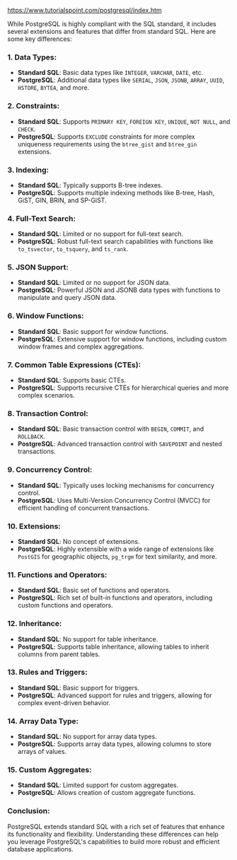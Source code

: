 https://www.tutorialspoint.com/postgresql/index.htm


While PostgreSQL is highly compliant with the SQL standard, it includes several extensions and features that differ from standard SQL. Here are some key differences:

### 1. **Data Types**:
   - **Standard SQL**: Basic data types like `INTEGER`, `VARCHAR`, `DATE`, etc.
   - **PostgreSQL**: Additional data types like `SERIAL`, `JSON`, `JSONB`, `ARRAY`, `UUID`, `HSTORE`, `BYTEA`, and more.

### 2. **Constraints**:
   - **Standard SQL**: Supports `PRIMARY KEY`, `FOREIGN KEY`, `UNIQUE`, `NOT NULL`, and `CHECK`.
   - **PostgreSQL**: Supports `EXCLUDE` constraints for more complex uniqueness requirements using the `btree_gist` and `btree_gin` extensions.

### 3. **Indexing**:
   - **Standard SQL**: Typically supports B-tree indexes.
   - **PostgreSQL**: Supports multiple indexing methods like B-tree, Hash, GiST, GIN, BRIN, and SP-GiST.

### 4. **Full-Text Search**:
   - **Standard SQL**: Limited or no support for full-text search.
   - **PostgreSQL**: Robust full-text search capabilities with functions like `to_tsvector`, `to_tsquery`, and `ts_rank`.

### 5. **JSON Support**:
   - **Standard SQL**: Limited or no support for JSON data.
   - **PostgreSQL**: Powerful JSON and JSONB data types with functions to manipulate and query JSON data.

### 6. **Window Functions**:
   - **Standard SQL**: Basic support for window functions.
   - **PostgreSQL**: Extensive support for window functions, including custom window frames and complex aggregations.

   

### 7. **Common Table Expressions (CTEs)**:
   - **Standard SQL**: Supports basic CTEs.
   - **PostgreSQL**: Supports recursive CTEs for hierarchical queries and more complex scenarios.

### 8. **Transaction Control**:
   - **Standard SQL**: Basic transaction control with `BEGIN`, `COMMIT`, and `ROLLBACK`.
   - **PostgreSQL**: Advanced transaction control with `SAVEPOINT` and nested transactions.

### 9. **Concurrency Control**:
   - **Standard SQL**: Typically uses locking mechanisms for concurrency control.
   - **PostgreSQL**: Uses Multi-Version Concurrency Control (MVCC) for efficient handling of concurrent transactions.

### 10. **Extensions**:
   - **Standard SQL**: No concept of extensions.
   - **PostgreSQL**: Highly extensible with a wide range of extensions like `PostGIS` for geographic objects, `pg_trgm` for text similarity, and more.

### 11. **Functions and Operators**:
   - **Standard SQL**: Basic set of functions and operators.
   - **PostgreSQL**: Rich set of built-in functions and operators, including custom functions and operators.

### 12. **Inheritance**:
   - **Standard SQL**: No support for table inheritance.
   - **PostgreSQL**: Supports table inheritance, allowing tables to inherit columns from parent tables.

### 13. **Rules and Triggers**:
   - **Standard SQL**: Basic support for triggers.
   - **PostgreSQL**: Advanced support for rules and triggers, allowing for complex event-driven behavior.

### 14. **Array Data Type**:
   - **Standard SQL**: No support for array data types.
   - **PostgreSQL**: Supports array data types, allowing columns to store arrays of values.

### 15. **Custom Aggregates**:
   - **Standard SQL**: Limited support for custom aggregates.
   - **PostgreSQL**: Allows creation of custom aggregate functions.



### Conclusion:
PostgreSQL extends standard SQL with a rich set of features that enhance its functionality and flexibility. Understanding these differences can help you leverage PostgreSQL's capabilities to build more robust and efficient database applications.